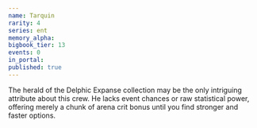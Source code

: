 ```yaml
---
name: Tarquin
rarity: 4
series: ent
memory_alpha:
bigbook_tier: 13
events: 0
in_portal:
published: true
---
```


The herald of the Delphic Expanse collection may be the only intriguing attribute about this crew. He lacks event chances or raw statistical power, offering merely a chunk of arena crit bonus until you find stronger and faster options.
